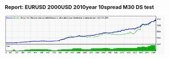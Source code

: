 
### Report: EURUSD 2000USD 2010year 10spread M30 DS test

![EURUSD 2000USD 2010year 10spread M30 DS test.txt](./EURUSD-2000USD-2010year-10spread-M30-DS-test.gif)

